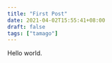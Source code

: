 ```yaml
---
title: "First Post"
date: 2021-04-02T15:55:41+08:00
draft: false
tags: ["tamago"]
---
```


Hello world.

